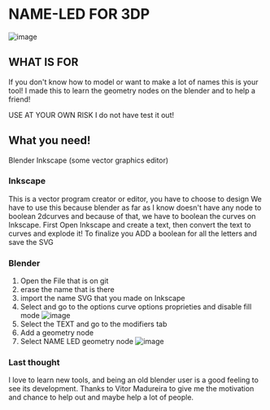 # NAME-LED FOR 3DP
![image](https://user-images.githubusercontent.com/17902658/202975511-302bcd93-981d-4412-88ed-796031f93b4e.png)

## WHAT IS FOR 
If you don't know how to model or want to make a lot of names this is your tool!
I made this to learn the geometry nodes on the blender and to help a friend!

USE AT YOUR OWN RISK
I do not have test it out!

## What you need! 

Blender
Inkscape (some vector graphics editor)

### Inkscape

This is a vector program creator or editor, you have to choose to design
We have to use this because blender as far as I know doesn't have any node to boolean 2dcurves and because of that, we have to boolean the curves on Inkscape.
First
Open Inkscape and create a text, then convert the text to curves and explode it! 
To finalize you ADD a boolean for all the letters and save the SVG

### Blender

1. Open the File that is on git
2. erase the name that is there
3. import the name SVG that you made on Inkscape
4. Select and go to the options curve options proprieties and disable fill mode
![image](https://user-images.githubusercontent.com/17902658/202976597-f4d38d0b-b2b1-4efc-b6b2-91e0f7398aa5.png)
5.  Select the TEXT and go to the modifiers tab
6. Add a geometry node
7. Select NAME LED geometry node
![image](https://user-images.githubusercontent.com/17902658/202977649-d71ac9dc-dd82-4a5f-a65d-531c855d23e5.png)




### Last thought

I love to learn new tools, and being an old blender user is a good feeling to see its development.
Thanks to Vitor Madureira to give me the motivation and chance to help out and maybe help a lot of people.
